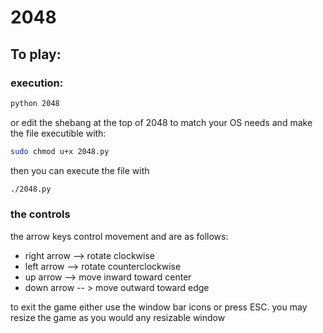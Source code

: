2048
====

## To play:
### execution:
```sh
python 2048
```
or edit the shebang at the top of 2048 to match your OS needs and make the file executible with:
```sh
sudo chmod u+x 2048.py
```
then you can execute the file with
```sh
./2048.py
```
### the controls
the arrow keys control movement and are as follows:
 - right arrow --> rotate clockwise
 - left arrow --> rotate counterclockwise
 - up arrow --> move inward toward center
 - down arrow -- > move outward toward edge

to exit the game either use the window bar icons or press ESC.
you may resize the game as you would any resizable window
